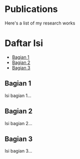 # **Publications**
Here's a list of my research works

<!DOCTYPE html>
<html lang="en">
<head>
    <meta charset="UTF-8">
    <meta name="viewport" content="width=device-width, initial-scale=1.0">
</head>
<body>

<h1>Daftar Isi</h1>

<ul>
    <li><a href="#section1">Bagian 1</a></li>
    <li><a href="#section2">Bagian 2</a></li>
    <li><a href="#section3">Bagian 3</a></li>
</ul>

<h2 id="section1">Bagian 1</h2>
<p>Isi bagian 1...</p>

<h2 id="section2">Bagian 2</h2>
<p>Isi bagian 2...</p>

<h2 id="section3">Bagian 3</h2>
<p>Isi bagian 3...</p>
